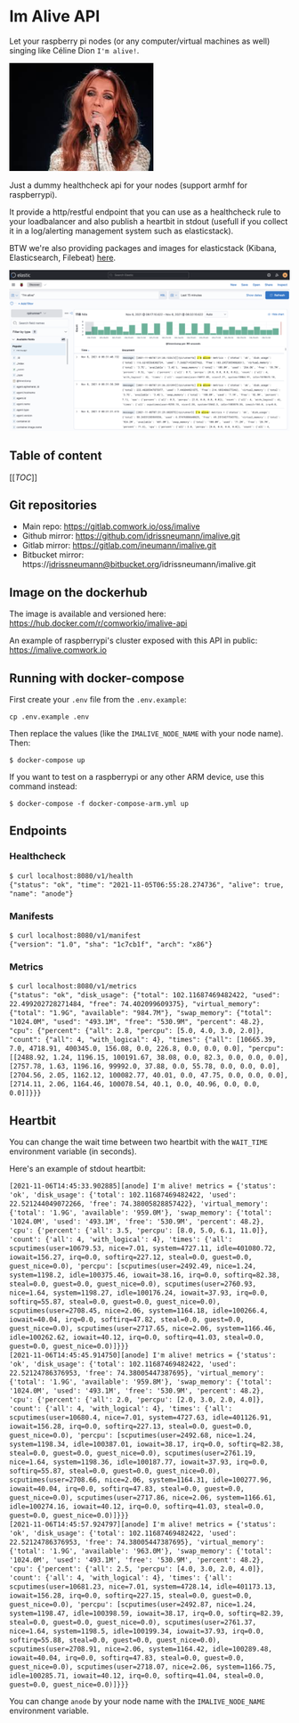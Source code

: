 # Im Alive API

Let your raspberry pi nodes (or any computer/virtual machines as well) singing like Céline Dion `I'm alive!`.

![celine](./img/celine.jpeg)

Just a dummy healthcheck api for your nodes (support armhf for raspberrypi).

It provide a http/restful endpoint that you can use as a healthcheck rule to your loadbalancer and also publish a heartbit in stdout (usefull if you collect it in a log/alerting management system such as elasticstack).

BTW we're also providing packages and images for elasticstack (Kibana, Elasticsearch, Filebeat) [here](https://gitlab.comwork.io/oss/elasticstack).

![kibana](./img/kibana.png)

## Table of content

[[_TOC_]]

## Git repositories

* Main repo: https://gitlab.comwork.io/oss/imalive
* Github mirror: https://github.com/idrissneumann/imalive.git
* Gitlab mirror: https://gitlab.com/ineumann/imalive.git
* Bitbucket mirror: https://idrissneumann@bitbucket.org/idrissneumann/imalive.git

## Image on the dockerhub

The image is available and versioned here: https://hub.docker.com/r/comworkio/imalive-api

An example of raspberrypi's cluster exposed with this API in public: https://imalive.comwork.io

## Running with docker-compose

First create your `.env` file from the `.env.example`:

```shell
cp .env.example .env
```

Then replace the values (like the `IMALIVE_NODE_NAME` with your node name). Then:

```shell
$ docker-compose up
```

If you want to test on a raspberrypi or any other ARM device, use this command instead:

```shell
$ docker-compose -f docker-compose-arm.yml up
```
## Endpoints

### Healthcheck

```shell
$ curl localhost:8080/v1/health
{"status": "ok", "time": "2021-11-05T06:55:28.274736", "alive": true, "name": "anode"}
```

### Manifests

```shell
$ curl localhost:8080/v1/manifest 
{"version": "1.0", "sha": "1c7cb1f", "arch": "x86"}
```

### Metrics

```shell
$ curl localhost:8080/v1/metrics
{"status": "ok", "disk_usage": {"total": 102.11687469482422, "used": 22.499202728271484, "free": 74.402099609375}, "virtual_memory": {"total": "1.9G", "available": "984.7M"}, "swap_memory": {"total": "1024.0M", "used": "493.1M", "free": "530.9M", "percent": 48.2}, "cpu": {"percent": {"all": 2.8, "percpu": [5.0, 4.0, 3.0, 2.0]}, "count": {"all": 4, "with_logical": 4}, "times": {"all": [10665.39, 7.0, 4718.91, 400345.0, 156.08, 0.0, 226.8, 0.0, 0.0, 0.0], "percpu": [[2488.92, 1.24, 1196.15, 100191.67, 38.08, 0.0, 82.3, 0.0, 0.0, 0.0], [2757.78, 1.63, 1196.16, 99992.0, 37.88, 0.0, 55.78, 0.0, 0.0, 0.0], [2704.56, 2.05, 1162.12, 100082.77, 40.01, 0.0, 47.75, 0.0, 0.0, 0.0], [2714.11, 2.06, 1164.46, 100078.54, 40.1, 0.0, 40.96, 0.0, 0.0, 0.0]]}}}
```

## Heartbit

You can change the wait time between two heartbit with the `WAIT_TIME` environment variable (in seconds).

Here's an example of stdout heartbit:

```shell
[2021-11-06T14:45:33.902885][anode] I'm alive! metrics = {'status': 'ok', 'disk_usage': {'total': 102.11687469482422, 'used': 22.521244049072266, 'free': 74.38005828857422}, 'virtual_memory': {'total': '1.9G', 'available': '959.0M'}, 'swap_memory': {'total': '1024.0M', 'used': '493.1M', 'free': '530.9M', 'percent': 48.2}, 'cpu': {'percent': {'all': 3.5, 'percpu': [8.0, 5.0, 6.1, 11.0]}, 'count': {'all': 4, 'with_logical': 4}, 'times': {'all': scputimes(user=10679.53, nice=7.01, system=4727.11, idle=401080.72, iowait=156.27, irq=0.0, softirq=227.12, steal=0.0, guest=0.0, guest_nice=0.0), 'percpu': [scputimes(user=2492.49, nice=1.24, system=1198.2, idle=100375.46, iowait=38.16, irq=0.0, softirq=82.38, steal=0.0, guest=0.0, guest_nice=0.0), scputimes(user=2760.93, nice=1.64, system=1198.27, idle=100176.24, iowait=37.93, irq=0.0, softirq=55.87, steal=0.0, guest=0.0, guest_nice=0.0), scputimes(user=2708.45, nice=2.06, system=1164.18, idle=100266.4, iowait=40.04, irq=0.0, softirq=47.82, steal=0.0, guest=0.0, guest_nice=0.0), scputimes(user=2717.65, nice=2.06, system=1166.46, idle=100262.62, iowait=40.12, irq=0.0, softirq=41.03, steal=0.0, guest=0.0, guest_nice=0.0)]}}}
[2021-11-06T14:45:45.914750][anode] I'm alive! metrics = {'status': 'ok', 'disk_usage': {'total': 102.11687469482422, 'used': 22.52124786376953, 'free': 74.38005447387695}, 'virtual_memory': {'total': '1.9G', 'available': '959.8M'}, 'swap_memory': {'total': '1024.0M', 'used': '493.1M', 'free': '530.9M', 'percent': 48.2}, 'cpu': {'percent': {'all': 2.0, 'percpu': [2.0, 3.0, 2.0, 4.0]}, 'count': {'all': 4, 'with_logical': 4}, 'times': {'all': scputimes(user=10680.4, nice=7.01, system=4727.63, idle=401126.91, iowait=156.28, irq=0.0, softirq=227.13, steal=0.0, guest=0.0, guest_nice=0.0), 'percpu': [scputimes(user=2492.68, nice=1.24, system=1198.34, idle=100387.01, iowait=38.17, irq=0.0, softirq=82.38, steal=0.0, guest=0.0, guest_nice=0.0), scputimes(user=2761.19, nice=1.64, system=1198.36, idle=100187.77, iowait=37.93, irq=0.0, softirq=55.87, steal=0.0, guest=0.0, guest_nice=0.0), scputimes(user=2708.66, nice=2.06, system=1164.31, idle=100277.96, iowait=40.04, irq=0.0, softirq=47.83, steal=0.0, guest=0.0, guest_nice=0.0), scputimes(user=2717.86, nice=2.06, system=1166.61, idle=100274.16, iowait=40.12, irq=0.0, softirq=41.03, steal=0.0, guest=0.0, guest_nice=0.0)]}}}
[2021-11-06T14:45:57.924797][anode] I'm alive! metrics = {'status': 'ok', 'disk_usage': {'total': 102.11687469482422, 'used': 22.52124786376953, 'free': 74.38005447387695}, 'virtual_memory': {'total': '1.9G', 'available': '963.0M'}, 'swap_memory': {'total': '1024.0M', 'used': '493.1M', 'free': '530.9M', 'percent': 48.2}, 'cpu': {'percent': {'all': 2.5, 'percpu': [4.0, 3.0, 2.0, 4.0]}, 'count': {'all': 4, 'with_logical': 4}, 'times': {'all': scputimes(user=10681.23, nice=7.01, system=4728.14, idle=401173.13, iowait=156.28, irq=0.0, softirq=227.15, steal=0.0, guest=0.0, guest_nice=0.0), 'percpu': [scputimes(user=2492.87, nice=1.24, system=1198.47, idle=100398.59, iowait=38.17, irq=0.0, softirq=82.39, steal=0.0, guest=0.0, guest_nice=0.0), scputimes(user=2761.37, nice=1.64, system=1198.5, idle=100199.34, iowait=37.93, irq=0.0, softirq=55.88, steal=0.0, guest=0.0, guest_nice=0.0), scputimes(user=2708.91, nice=2.06, system=1164.42, idle=100289.48, iowait=40.04, irq=0.0, softirq=47.83, steal=0.0, guest=0.0, guest_nice=0.0), scputimes(user=2718.07, nice=2.06, system=1166.75, idle=100285.71, iowait=40.12, irq=0.0, softirq=41.04, steal=0.0, guest=0.0, guest_nice=0.0)]}}}
```

You can change `anode` by your node name with the `IMALIVE_NODE_NAME` environment variable.
